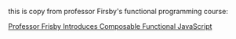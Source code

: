 this is copy from professor Firsby's functional programming course:

[Professor Frisby Introduces Composable Functional JavaScript][1]

[1]: https://egghead.io/courses/professor-frisby-introduces-composable-functional-javascript

